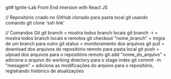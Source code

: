 git# Ignite-Lab
Front End imersion with React JS

// Repositório criado no GitHub clonado para pasta local git usando comando git clone 'ssh link'

// Comandos Git
    git branch                  = mostra todos branch locais
    git branch -r               = mostra todos branch locais e remotos
    git checkout "nome_branch"  = migra de um branch para outro
    git status                  = monitoramento dos arquivos
    git pull                    = download dos arquivos do repositório remoto para pasta local
    git push                    = ulpoad dos arquivos para o repositório remoto
    git add "nome_do_arquivo"   = adiciona o arquivo do working directory para o stage index
    git commit -m "mesagem"     = adiciona as modificações do arquivo para o repositório, registrando histórico de atualizações
    
